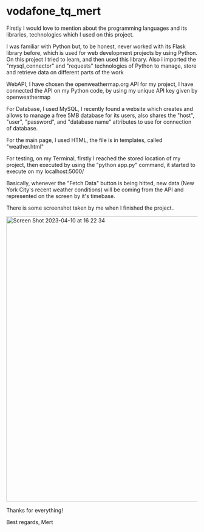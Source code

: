 # vodafone_tq_mert

Firstly I would love to mention about the programming languages and its libraries, technologies which I used on this project.

I was familiar with Python but, to be honest, never worked with its Flask library before, which is used for web development projects by using Python. On this project I tried to learn, and then used this library. Also i imported the "mysql_connector" and "requests" technologies of Python to manage, store and retrieve data on different parts of the work

WebAPI, I have chosen the openweathermap.org API for my project, I have connected the API on my Python code, by using my unique API key given by openweathermap

For Database, I used MySQL, I recently found a website which creates and allows to manage a free 5MB database for its users, also shares the "host", "user", "password", and "database name" attributes to use for connection of database.

For the main page, I used HTML, the file is in templates, called "weather.html"

For testing, on my Terminal, firstly I reached the stored location of my project, then executed by using the "python app.py" command, it started to execute on my localhost:5000/  

Basically, whenever the "Fetch Data" button is being hitted, new data (New York City's recent weather conditions) will be coming from the API and represented on the screen by it's timebase.

There is some screenshot taken by me when I finished the project..

<img width="749" alt="Screen Shot 2023-04-10 at 16 22 34" src="https://user-images.githubusercontent.com/74048567/230912907-c7f6f95c-f462-4e90-8b6f-6aa918dc475a.png">


Thanks for everything!



Best regards, Mert

